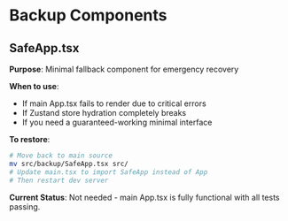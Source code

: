 # Backup Components

## SafeApp.tsx
**Purpose**: Minimal fallback component for emergency recovery

**When to use**:
- If main App.tsx fails to render due to critical errors
- If Zustand store hydration completely breaks
- If you need a guaranteed-working minimal interface

**To restore**:
```bash
# Move back to main source
mv src/backup/SafeApp.tsx src/
# Update main.tsx to import SafeApp instead of App
# Then restart dev server
```

**Current Status**: Not needed - main App.tsx is fully functional with all tests passing.
